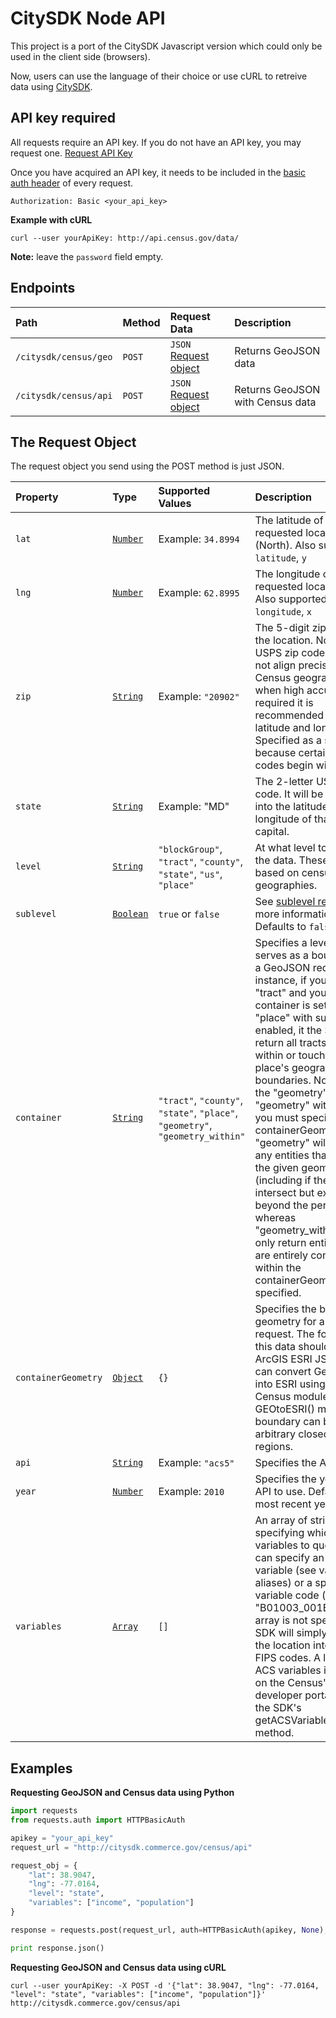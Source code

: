 # CitySDK Node API

This project is a port of the CitySDK Javascript version which could only be used in the client side (browsers).

Now, users can use the language of their choice or use cURL to retreive data using [CitySDK](http://uscensusbureau.github.io/citysdk/).

## API key required
All requests require an API key. If you do not have an API key, you may request one. [Request API Key](http://api.census.gov/data/key_signup.html)

Once you have acquired an API key, it needs to be included in the [basic auth header](https://en.wikipedia.org/wiki/Basic_access_authentication) of every request.

```
Authorization: Basic <your_api_key>
```

**Example with cURL**

```
curl --user yourApiKey: http://api.census.gov/data/
```

**Note:** leave the `password` field empty.

## Endpoints

| Path | Method | Request Data | Description |
| :--- | :--- | :--- | :--- |
| `/citysdk/census/geo` | `POST` | `JSON` [Request object](http://uscensusbureau.github.io/citysdk/guides/censusModule.html#theRequestObjectInDetail) | Returns GeoJSON data
| `/citysdk/census/api` | `POST` | `JSON` [Request object](http://uscensusbureau.github.io/citysdk/guides/censusModule.html#theRequestObjectInDetail) | Returns GeoJSON with Census data |

## The Request Object

The request object you send using the POST method is just JSON.

| Property | Type | Supported Values | Description |
| :--- | :--- | :--- | :--- |
| `lat` | [`Number`](https://developer.mozilla.org/en-US/docs/Web/JavaScript/Data_structures#Number_type) | Example: `34.8994` | The latitude of the requested location (North). Also supported: `latitude`, `y` |
| `lng` | [`Number`](https://developer.mozilla.org/en-US/docs/Web/JavaScript/Data_structures#Number_type) | Example: `62.8995` | The longitude of the requested location (East). Also supported: `longitude`, `x` |
| `zip` | [`String`](https://developer.mozilla.org/en-US/docs/Web/JavaScript/Data_structures#String_type) | Example: `"20902"` | The 5-digit zip code of the location. Note that USPS zip code areas do not align precisely with Census geographies, so when high accuracy is required it is recommended to use latitude and longitude. Specified as a string because certain zip codes begin with zeroes. |
| `state` | [`String`](https://developer.mozilla.org/en-US/docs/Web/JavaScript/Data_structures#String_type) | Example: "MD" | The 2-letter USPS state code. It will be converted into the latitude and longitude of that state's capital. |
| `level` | [`String`](https://developer.mozilla.org/en-US/docs/Web/JavaScript/Data_structures#String_type) | `"blockGroup"`, `"tract"`, `"county"`, `"state"`, `"us"`, `"place"` | At what level to request the data. These are based on census geographies. |
| `sublevel` | [`Boolean`](https://developer.mozilla.org/en-US/docs/Web/JavaScript/Data_structures#Boolean_type) | `true` or `false` | See [sublevel requests](http://uscensusbureau.github.io/citysdk/guides/censusModule.html#sublevelRequests) for more information. Defaults to `false`. |
| `container` | [`String`](https://developer.mozilla.org/en-US/docs/Web/JavaScript/Data_structures#String_type) | `"tract"`, `"county"`, `"state"`, `"place"`, `"geometry"`, `"geometry_within"` | Specifies a level which serves as a boundary for a GeoJSON request. For instance, if your level is "tract" and your container is set as "place" with sublevel enabled, it the SDK will return all tracts which fall within or touch that place's geographical boundaries. Note that for the "geometry" and "geometry" within tags you must specify the containerGeometry. "geometry" will return any entities that intersect the given geometry (including if they intersect but extend beyond the perimeter) whereas "geometry_within" will only return entities that are entirely contained within the containerGeometry specified. |
| `containerGeometry` | [`Object`](https://developer.mozilla.org/en-US/docs/Web/JavaScript/Data_structures#Objects) | `{}` | Specifies the bounding geometry for a GeoJSON request. The format of this data should be ArcGIS ESRI JSON. You can convert GeoJSON into ESRI using the Census module's GEOtoESRI() method. The boundary can be any arbitrary closed region or regions. |
| `api` | [`String`](https://developer.mozilla.org/en-US/docs/Web/JavaScript/Data_structures#String_type) | Example: `"acs5"` | Specifies the API to use. |
| `year` | [`Number`](https://developer.mozilla.org/en-US/docs/Web/JavaScript/Data_structures#Number_type) | Example: `2010` | Specifies the year of the API to use. Defaults to the most recent year. |
| `variables` | [`Array`](https://developer.mozilla.org/en-US/docs/Web/JavaScript/Reference/Global_Objects/Array) | `[]` | An array of strings specifying which variables to query. One can specify an aliased variable (see variable aliases) or a specific ACS variable code (e.g. "B01003_001E"). If this array is not specified, the SDK will simply geocode the location into Census FIPS codes. A list of all ACS variables is available on the Census's developer portal or via the SDK's getACSVariableDictionary method. |

## Examples

**Requesting GeoJSON and Census data using Python**

```python
import requests
from requests.auth import HTTPBasicAuth

apikey = "your_api_key"
request_url = "http://citysdk.commerce.gov/census/api"

request_obj = {
    "lat": 38.9047,
    "lng": -77.0164,
    "level": "state",
    "variables": ["income", "population"]
}

response = requests.post(request_url, auth=HTTPBasicAuth(apikey, None), json=request_obj)

print response.json()

```

**Requesting GeoJSON and Census data using cURL**

```
curl --user yourApiKey: -X POST -d '{"lat": 38.9047, "lng": -77.0164, "level": "state", "variables": ["income", "population"]}' http://citysdk.commerce.gov/census/api
```
